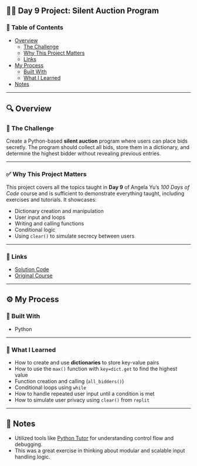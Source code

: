 ## 🕵️‍♂️ Day 9 Project: Silent Auction Program

### 📄 Table of Contents

- [Overview](#overview)
  - [The Challenge](#the-challenge)
  - [Why This Project Matters](#why-this-project-matters)
  - [Links](#links)
- [My Process](#my-process)
  - [Built With](#built-with)
  - [What I Learned](#what-i-learned)
- [Notes](#notes)

---

## 🔍 Overview

### 🎯 The Challenge

Create a Python-based **silent auction** program where users can place bids secretly. The program should collect all bids, store them in a dictionary, and determine the highest bidder without revealing previous entries.

---

### ✅ Why This Project Matters

This project covers all the topics taught in **Day 9** of Angela Yu’s *100 Days of Code* course and is sufficient to demonstrate everything taught, including exercises and tutorials. It showcases:
- Dictionary creation and manipulation
- User input and loops
- Writing and calling functions
- Conditional logic
- Using `clear()` to simulate secrecy between users

---

### 🔗 Links

- [Solution Code](https://github.com/Mikerniker/100_Days_of_Python/tree/main/Day9)
- [Original Course](https://www.udemy.com/course/100-days-of-code/)

---

## ⚙️ My Process

### 🧰 Built With

- Python

---

### 🧠 What I Learned

- How to create and use **dictionaries** to store key-value pairs
- How to use the `max()` function with `key=dict.get` to find the highest value
- Function creation and calling (`all_bidders()`)
- Conditional loops using `while`
- How to handle repeated user input until a condition is met
- How to simulate user privacy using `clear()` from `replit`

---

## 📝 Notes

- Utilized tools like [Python Tutor](https://pythontutor.com/) for understanding control flow and debugging.
- This was a great exercise in thinking about modular and scalable input handling logic.
